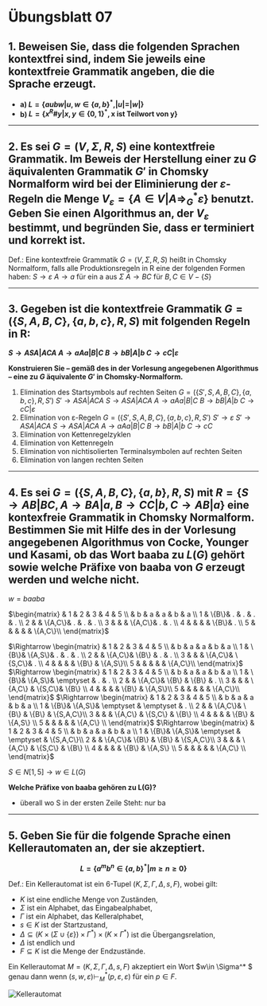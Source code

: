 # Übungsblatt 07
## 1. Beweisen Sie, dass die folgenden Sprachen kontextfrei sind, indem Sie jeweils eine kontextfreie Grammatik angeben, die die Sprache erzeugt.
* __a) $L=\{aubw|u,w\in \{a,b\}^* , |u|=|w|\}$__
* __b) $L=\{x^R\#y|x,y\in \{0,1\}^* , \text{x ist Teilwort von y}\}$__

---

## 2. Es sei $G=(V,\Sigma , R,S)$ eine kontextfreie Grammatik. Im Beweis der Herstellung einer zu $G$ äquivalenten Grammatik $G'$ in Chomsky Normalform wird bei der Eliminierung der $\varepsilon$-Regeln die Menge $V_{\varepsilon}=\{A\in V|A\Rightarrow_G^* \varepsilon\}$ benutzt. Geben Sie einen Algorithmus an, der $V_{\varepsilon}$ bestimmt, und begründen Sie, dass er terminiert und korrekt ist.

Def.:
Eine kontextfreie Grammatik $G=(V,\Sigma , R,S)$ heißt in Chomsky Normalform, falls alle Produktionsregeln in R eine der folgenden Formen haben:
$S\rightarrow \varepsilon$
$A\rightarrow a$ für ein a aus $\Sigma$
$A\rightarrow BC$ für $B,C\in V-\{S\}$

---

## 3. Gegeben ist die kontextfreie Grammatik $G=(\{S,A,B,C\},\{a,b,c\},R,S)$ mit folgenden Regeln in R:

__$S\rightarrow ASA|ACA$
$A\rightarrow aAa|B|C$
$B\rightarrow bB|A|b$
$C\rightarrow cC|\varepsilon$__

__Konstruieren Sie – gemäß des in der Vorlesung angegebenen Algorithmus – eine zu $G$ äquivalente $G'$ in Chomsky-Normalform.__

1) Elimination des Startsymbols auf rechten Seiten
$G=(\{S',S,A,B,C\},\{a,b,c\},R,S')$
$S'\rightarrow ASA|ACA$
$S\rightarrow ASA|ACA$
$A\rightarrow aAa|B|C$
$B\rightarrow bB|A|b$
$C\rightarrow cC|\varepsilon$
2) Elimination von ε-Regeln
$G=(\{S',S,A,B,C\},\{a,b,c\},R,S')$
$S'\rightarrow \varepsilon$
$S'\rightarrow ASA|ACA$
$S\rightarrow ASA|ACA$
$A\rightarrow aAa|B|C$
$B\rightarrow bB|A|b$
$C\rightarrow cC$
3) Elimination von Kettenregelzyklen
4) Elimination von Kettenregeln
5) Elimination von nichtisolierten Terminalsymbolen auf rechten Seiten
6) Elimination von langen rechten Seiten

---

## 4. Es sei $G=(\{S,A,B,C\},\{a,b\},R,S)$ mit $R=\{S\rightarrow AB|BC, A\rightarrow BA|a, B\rightarrow CC|b, C\rightarrow AB|a\}$ eine kontexfreie Grammatik in Chomsky Normalform. Bestimmen Sie mit Hilfe des in der Vorlesung angegebenen Algorithmus von Cocke, Younger und Kasami, ob das Wort baaba zu $L(G)$ gehört sowie welche Präfixe von baaba von $G$ erzeugt werden und welche nicht.

$w=baaba$

$\begin{matrix}
   &  1  &  2    &  3    &  4  &  5    \\
   &  b  &  a    &  a    &  b  &  a    \\
 1 & \{B\}&  .    &  .    &  .  &  .    \\
 2 &     & \{A,C\}&  .    &  .  &  .    \\
 3 &     &       & \{A,C\}&  .  &  .    \\
 4 &     &       &       & \{B\}&  .    \\
 5 &     &       &       &     & \{A,C\}\\
\end{matrix}$

$\Rightarrow \begin{matrix}
   &  1  &  2    &  3    &  4    &  5    \\
   &  b  &  a    &  a    &  b    &  a    \\
 1 & \{B\}& \{A,S\}&  .    &  .    &  .    \\
 2 &     & \{A,C\}& \{B\}  &  .    &  .    \\
 3 &     &       & \{A,C\}& \{S,C\}&  .    \\
 4 &     &       &       & \{B\}  & \{A,S\}\\
 5 &     &       &       &       & \{A,C\}\\
\end{matrix}$
$\Rightarrow \begin{matrix}
   &  1  &  2    &  3        &  4    &  5    \\
   &  b  &  a    &  a        &  b    &  a    \\
 1 & \{B\}& \{A,S\}& \emptyset &  .    &  .    \\
 2 &     & \{A,C\}& \{B\}      & \{B\}  &  .    \\
 3 &     &       & \{A,C\}    & \{S,C\}& \{B\}  \\
 4 &     &       &           & \{B\}  & \{A,S\}\\
 5 &     &       &           &       & \{A,C\}\\
\end{matrix}$
$\Rightarrow \begin{matrix}
   &  1  &  2    &  3        &  4        &  5      \\
   &  b  &  a    &  a        &  b        &  a      \\
 1 & \{B\}& \{A,S\}& \emptyset & \emptyset &  .      \\
 2 &     & \{A,C\}& \{B\}      & \{B\}      & \{S,A,C\}\\
 3 &     &       & \{A,C\}    & \{S,C\}    & \{B\}    \\
 4 &     &       &           & \{B\}      & \{A,S\}  \\
 5 &     &       &           &           & \{A,C\}  \\
\end{matrix}$
$\Rightarrow \begin{matrix}
   &  1  &  2    &  3        &  4        &  5      \\
   &  b  &  a    &  a        &  b        &  a      \\
 1 & \{B\}& \{A,S\}& \emptyset & \emptyset & \{S,A,C\}\\
 2 &     & \{A,C\}& \{B\}      & \{B\}      & \{S,A,C\}\\
 3 &     &       & \{A,C\}    & \{S,C\}    & \{B\}    \\
 4 &     &       &           & \{B\}      & \{A,S\}  \\
 5 &     &       &           &           & \{A,C\}  \\
\end{matrix}$


$S\in N[1,5] \rightarrow w \in L(G)$

**Welche Präfixe von baaba gehören zu L(G)?**
* überall wo S in der ersten Zeile Steht: nur ba

---

## 5. Geben Sie für die folgende Sprache einen Kellerautomaten an, der sie akzeptiert.
__$$L=\{a^mb^n \in \{a,b\}^* |m\geq n\geq 0\}$$__

Def.:
Ein Kellerautomat ist ein 6-Tupel $(K,\Sigma,\Gamma,\Delta,s,F)$, wobei gilt:
* $K$ ist eine endliche Menge von Zuständen,
* $\Sigma$ ist ein Alphabet, das Eingabealphabet,
* $\Gamma$ ist ein Alphabet, das Kelleralphabet,
* $s\in K$ ist der Startzustand,
* $\Delta \subseteq(K \times (\Sigma \cup \{\varepsilon\})\times \Gamma^* )\times(K\times\Gamma^* )$ ist die Übergangsrelation,
* $\Delta$ ist endlich und
* $F\subseteq K$ ist die Menge der Endzustände.

Ein Kellerautomat $M=(K,\Sigma,\Gamma,\Delta,s,F)$ akzeptiert ein Wort $w\in \Sigma^* $ genau dann wenn $(s,w,\varepsilon)\vdash_M^* (p,\varepsilon,\varepsilon)$ für ein $p \in F$.

![Kellerautomat](Kellerautomat.png)
